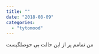 ```yaml
---
title: ""
date: "2018-08-09"
categories: 
  - "tytomood"
---
```


من تمامم پر از این حالت بی حوصلگیست
